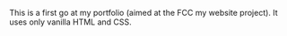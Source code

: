 This is a first go at my portfolio (aimed at the FCC my website project).
It uses only vanilla HTML and CSS.